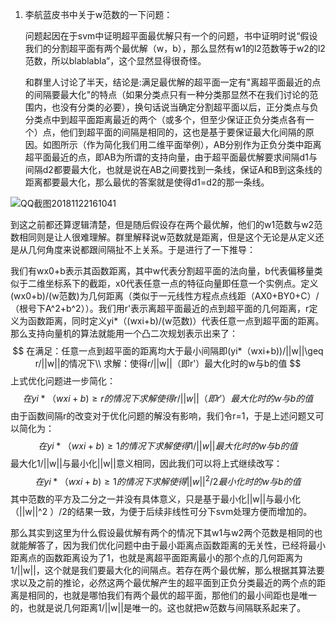 1. 李航蓝皮书中关于w范数的一下问题：

   ​	问题起因在于svm中证明超平面最优解只有一个的问题，书中证明时说“假设我们的分割超平面有两个最优解（w，b），那么显然有w1的l2范数等于w2的l2范数，所以blablabla”，这个显然显得很奇怪。

   ​	和群里人讨论了半天，结论是:满足最优解的超平面一定有"离超平面最近的点的间隔要最大化"的特点（如果分类点只有一种分类那显然不在我们讨论的范围内，也没有分类的必要），换句话说当确定分割超平面以后，正分类点与负分类点中到超平面距离最近的两个（或多个，但至少保证正负分类点各有一个）点，他们到超平面的间隔是相同的，这也是基于要保证最大化间隔的原因。如图所示（作为简化我们用二维平面举例），AB分别作为正负分类中距离超平面最近的点，即AB为所谓的支持向量，由于超平面最优解要求间隔d1与间隔d2都要最大化，也就是说在AB之间要找到一条线，保证A和B到这条线的距离都要最大化，那么最优的答案就是使得d1=d2的那一条线。



![QQ截图20181122161041](C:\Users\GMCC\Desktop\QQ截图20181122161041.jpg)

​	到这之前都还算逻辑清楚，但是随后假设存在两个最优解，他们的w1范数与w2范数相同则是让人很难理解。群里解释说w范数就是距离，但是这个无论是从定义还是从几何角度来说都跟间隔扯不上关系。于是进行了一下推导：

​	我们有wx0+b表示其函数距离，其中w代表分割超平面的法向量，b代表偏移量类似于二维坐标系下的截距，x0代表任意一点的特征向量即任意一个实例点。定义(wx0+b)/(w范数)为几何距离（类似于一元线性方程点点线距（AX0+BY0+C）/（根号下A^2+b^2））。我们用r'表示离超平面最近的点到超平面的几何距离，r定义为函数距离，同时定义yi*（(wxi+b)/(w范数)）代表任意一点到超平面的距离。那么支持向量机的算法就能用一个凸二次规划表示出来了：
$$
在满足：任意一点到超平面的距离均大于最小间隔即(yi*（wxi+b))/||w||\geq r/||w||的情况下\\
求解：使得r/||w||（即r'）最大化时的w与b的值
$$
上式优化问题进一步简化：
$$
在yi*（wxi+b)\geq r的情况下求解使得r/||w||（即r'）最大化时的w与b的值
$$
由于函数间隔r的改变对于优化问题的解没有影响，我们令r=1，于是上述问题又可以简化为：
$$
在yi*（wxi+b)\geq 1的情况下求解使得1/||w||最大化时的w与b的值
$$
最大化1/||w||与最小化||w||意义相同，因此我们可以将上式继续改写：
$$
在yi*（wxi+b)\geq 1的情况下求解使得||w||^2/2最小化时的w与b的值
$$
其中范数的平方及二分之一并没有具体意义，只是基于最小化||w||与最小化（||w||^2 ）/2的结果一致，为便于后续非线性可分下svm处理方便而增加的。



那么其实到这里为什么假设最优解有两个的情况下其w1与w2两个范数是相同的也就能解答了，因为我们优化问题中由于最小距离点函数距离的无关性，已经将最小距离点的函数距离设为了1，也就是离超平面距离最小的那个点的几何距离为1/||w||，这个就是我们要最大化的间隔点。若存在两个最优解，那么根据其算法要求以及之前的推论，必然这两个最优解产生的超平面到正负分类最近的两个点的距离是相同的，也就是哪怕我们有两个最优的超平面，那他们的最小间距也是唯一的，也就是说几何距离1/||w||是唯一的。这也就把w范数与间隔联系起来了。

